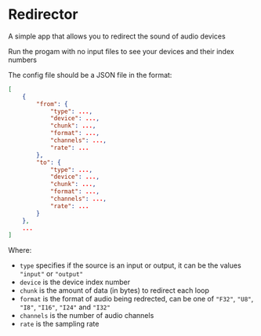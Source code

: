 # Redirector
A simple app that allows you to redirect the sound of audio devices

Run the progam with no input files to see your devices and their index numbers

The config file should be a JSON file in the format:

```json
[
    {
        "from": {
            "type": ...,
            "device": ...,
            "chunk": ...,
            "format": ...,
            "channels": ...,
            "rate": ...
        },
        "to": {
            "type": ...,
            "device": ...,
            "chunk": ...,
            "format": ...,
            "channels": ...,
            "rate": ...
        }
    },
    ...
]
```

Where:
- `type` specifies if the source is an input or output, it can be the values `"input"` or `"output"`
- `device` is the device index number
- `chunk` is the amount of data (in bytes) to redirect each loop
- `format` is the format of audio being redrected, can be one of `"F32"`, `"U8"`, `"I8"`, `"I16"`, `"I24"` and  `"I32"`
- `channels` is the number of audio channels
- `rate` is the sampling rate
